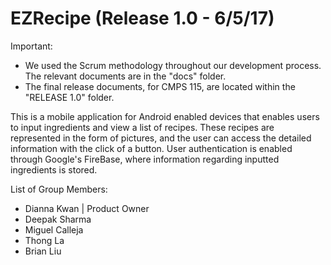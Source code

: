 # EZRecipe (Release 1.0 - 6/5/17)

Important: 
- We used the Scrum methodology throughout our development process. The relevant documents are in the "docs" folder. 
- The final release documents, for CMPS 115, are located within the "RELEASE 1.0" folder.

This is a mobile application for Android enabled devices that enables users to input ingredients and view a list of recipes.
These recipes are represented in the form of pictures, and the user can access the detailed information with the click of a button.
User authentication is enabled through Google's FireBase, where information regarding inputted ingredients is stored.

List of Group Members:
- Dianna Kwan | Product Owner
- Deepak Sharma
- Miguel Calleja
- Thong La
- Brian Liu

